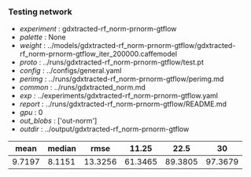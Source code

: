 ### Testing network
- *experiment* : gdxtracted-rf_norm-prnorm-gtflow
- *palette* : None
- *weight* : ../models/gdxtracted-rf_norm-prnorm-gtflow/gdxtracted-rf_norm-prnorm-gtflow_iter_200000.caffemodel
- *proto* : ../runs/gdxtracted-rf_norm-prnorm-gtflow/test.pt
- *config* : ../configs/general.yaml
- *perimg* : ../runs/gdxtracted-rf_norm-prnorm-gtflow/perimg.md
- *common* : ../runs/gdxtracted_norm.md
- *exp* : ../experiments/gdxtracted-rf_norm-prnorm-gtflow.yaml
- *report* : ../runs/gdxtracted-rf_norm-prnorm-gtflow/README.md
- *gpu* : 0
- *out_blobs* : ['out-norm']
- *outdir* : ../output/gdxtracted-rf_norm-prnorm-gtflow

mean | median | rmse | 11.25 | 22.5 | 30
---- | ------ | ---- | ----- | ---- | --
9.7197 | 8.1151 | 13.3256 | 61.3465 | 89.3805 | 97.3679
